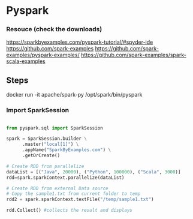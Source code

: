 # Pyspark

### Resouce (check the downloads)
https://sparkbyexamples.com/pyspark-tutorial/#spyder-ide
https://github.com/spark-examples
https://github.com/spark-examples/pyspark-examples/
https://github.com/spark-examples/spark-scala-examples


## Steps
docker run -it apache/spark-py /opt/spark/bin/pyspark

### Import SparkSession

``` python

from pyspark.sql import SparkSession

spark = SparkSession.builder \
      .master("local[1]") \
      .appName("SparkByExamples.com") \
      .getOrCreate() 

# Create RDD from parallelize    
dataList = [("Java", 20000), ("Python", 100000), ("Scala", 3000)]
rdd=spark.sparkContext.parallelize(dataList)

# Create RDD from external Data source
# Copy the sample1.txt from current folder to temp
rdd2 = spark.sparkContext.textFile("/temp/sample1.txt")

rdd.Collect() #collects the result and displays

```
